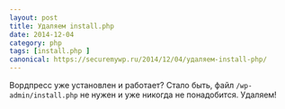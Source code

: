 ```yaml
---
layout: post
title: Удаляем install.php
date: 2014-12-04
category: php
tags: [install.php ]
canonical: https://securemywp.ru/2014/12/04/удаляем-install-php/
---
```


Вордпресс уже установлен и работает? Стало быть, файл <code>/wp-admin/install.php</code> не нужен и уже никогда не понадобится. Удаляем!
